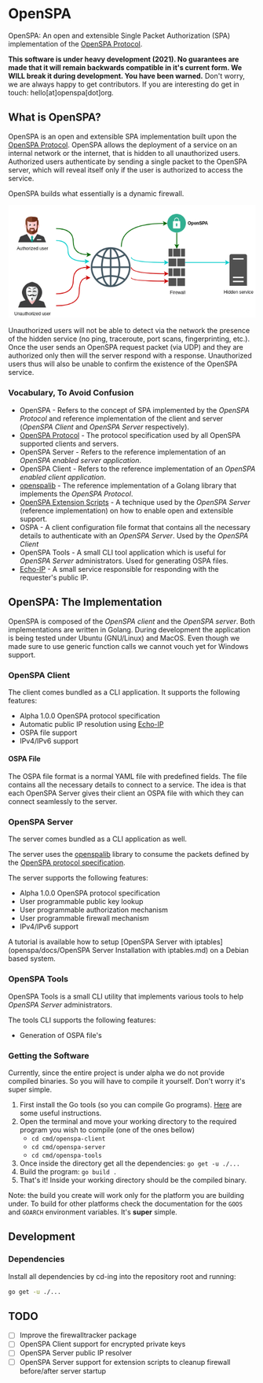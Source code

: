 # OpenSPA
OpenSPA: An open and extensible Single Packet Authorization (SPA) implementation of the [OpenSPA Protocol](./docs/protocol.md).

**This software is under heavy development (2021). No guarantees are made that it will remain backwards compatible in 
it's current form. 
We WILL break it during development. 
You have been warned.**
Don't worry, we are always happy to get contributors. If you are interesting do get in touch: hello[at]openspa[dot]org.

## What is OpenSPA?
OpenSPA is an open and extensible SPA implementation built upon the [OpenSPA Protocol](./docs/protocol.md).
OpenSPA allows the deployment of a service on an internal network or the internet, that is hidden to all unauthorized users.
Authorized users authenticate by sending a single packet to the OpenSPA server, which will reveal itself only if the user is authorized to access the service.

OpenSPA builds what essentially is a dynamic firewall.

![OpenSPA-Demo](openspa/assets/openspa_brief.png)

Unauthorized users will not be able to detect via the network the presence of the hidden service (no ping, traceroute, port scans, fingerprinting, etc.).
Once the user sends an OpenSPA request packet (via UDP) and they are authorized only then will the server respond with a response.
Unauthorized users thus will also be unable to confirm the existence of the OpenSPA service.


### Vocabulary, To Avoid Confusion
* OpenSPA - Refers to the concept of SPA implemented by the *OpenSPA Protocol* and reference implementation of the client and server (*OpenSPA Client* and *OpenSPA Server* respectively).
* [OpenSPA Protocol](./docs/protocol.md) - The protocol specification used by all OpenSPA supported clients and servers.
* OpenSPA Server - Refers to the reference implementation of an *OpenSPA enabled server application*.
* OpenSPA Client - Refers to the reference implementation of an *OpenSPA enabled client application*.
* [openspalib](./openspalib) - The reference implementation of a Golang library that implements the *OpenSPA Protocol*.
* [OpenSPA Extension Scripts](./extension-scripts) - A technique used by the *OpenSPA Server* (reference implementation) on how to enable open and extensible support.
* OSPA - A client configuration file format that contains all the necessary details to authenticate with an *OpenSPA Server*. Used by the *OpenSPA Client*
* OpenSPA Tools - A small CLI tool application which is useful for *OpenSPA Server* administrators. Used for generating OSPA files.
* [Echo-IP](./echo-ip) - A small service responsible for responding with the requester's public IP.

## OpenSPA: The Implementation
OpenSPA is composed of the *OpenSPA client* and the *OpenSPA server*.
Both implementations are written in Golang.
During development the application is being tested under Ubuntu (GNU/Linux) and MacOS. 
Even though we made sure to use generic function calls we cannot vouch yet for Windows support.

### OpenSPA Client
The client comes bundled as a CLI application.
It supports the following features:
* Alpha 1.0.0 OpenSPA protocol specification
* Automatic public IP resolution using [Echo-IP](./echo-ip)
* OSPA file support
* IPv4/IPv6 support

#### OSPA File
The OSPA file format is a normal YAML file with predefined fields.
The file contains all the necessary details to connect to a service.
The idea is that each OpenSPA Server gives their client an OSPA file with which they can connect seamlessly to the server. 


### OpenSPA Server
The server comes bundled as a CLI application as well.

The server uses the [openspalib](./openspalib) library to consume the packets defined by the [OpenSPA protocol specification](./docs/protocol.md).

The server supports the following features:
* Alpha 1.0.0 OpenSPA protocol specification
* User programmable public key lookup
* User programmable authorization mechanism
* User programmable firewall mechanism
* IPv4/IPv6 support

A tutorial is available how to setup [OpenSPA Server with iptables](openspa/docs/OpenSPA Server Installation with iptables.md) on a Debian based system.

### OpenSPA Tools
OpenSPA Tools is a small CLI utility that implements various tools to help *OpenSPA Server* administrators.

The tools CLI supports the following features:
* Generation of OSPA file's

### Getting the Software
Currently, since the entire project is under alpha we do not provide compiled binaries.
So you will have to compile it yourself.
Don't worry it's super simple.

1. First install the Go tools (so you can compile Go programs). [Here](https://golang.org/doc/install) are some useful instructions.
2. Open the terminal and move your working directory to the required program you wish to compile (one of the ones bellow)
    * `cd cmd/openspa-client`
    * `cd cmd/openspa-server`
    * `cd cmd/openspa-tools`
3. Once inside the directory get all the dependencies: `go get -u ./...`
4. Build the program: `go build .`
5. That's it! Inside your working directory should be the compiled binary.

Note: the build you create will work only for the platform you are building under. To build for other platforms check the documentation for the `GOOS` and `GOARCH` environment variables. It's **super** simple.


## Development
### Dependencies
Install all dependencies by cd-ing into the repository root and running:
```bash
go get -u ./...
```

## TODO
- [ ] Improve the firewalltracker package
- [ ] OpenSPA Client support for encrypted private keys
- [ ] OpenSPA Server public IP resolver
- [ ] OpenSPA Server support for extension scripts to cleanup firewall before/after server startup
